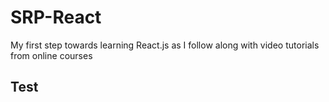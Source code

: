 # SRP-React
My first step towards learning React.js as I follow along with video tutorials from online courses


## Test
